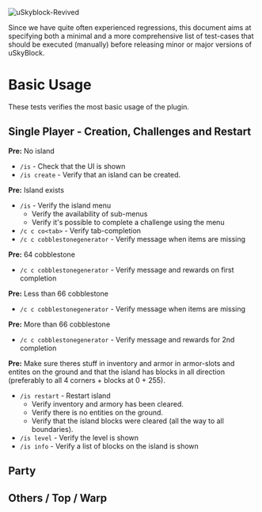 ![uSkyblock-Revived](http://i.imgur.com/JbSV18m.png)

Since we have quite often experienced regressions, this document aims at specifying both a minimal and a more comprehensive list of test-cases that should be executed (manually) before releasing minor or major versions of uSkyBlock.

# Basic Usage
These tests verifies the most basic usage of the plugin.

## Single Player - Creation, Challenges and Restart

__Pre:__ No island
  * `/is` - Check that the UI is shown
  * `/is create` - Verify that an island can be created.

__Pre:__ Island exists
* `/is` - Verify the island menu
  * Verify the availability of sub-menus
  * Verify it's possible to complete a challenge using the menu
* `/c c co<tab>` - Verify tab-completion
* `/c c cobblestonegenerator` - Verify message when items are missing

__Pre:__ 64 cobblestone
* `/c c cobblestonegenerator` - Verify message and rewards on first completion

__Pre:__ Less than 66 cobblestone
* `/c c cobblestonegenerator` - Verify message when items are missing

__Pre:__ More than 66 cobblestone
* `/c c cobblestonegenerator` - Verify message and rewards for 2nd completion

__Pre:__ Make sure theres stuff in inventory and armor in armor-slots and entites on the ground and that the island has blocks in all direction (preferably to all 4 corners + blocks at 0 + 255).
* `/is restart` - Restart island
  * Verify inventory and armory has been cleared.
  * Verify there is no entities on the ground.
  * Verify that the island blocks were cleared (all the way to all boundaries).
* `/is level` - Verify the level is shown
* `/is info` - Verify a list of blocks on the island is shown

## Party

## Others / Top / Warp

